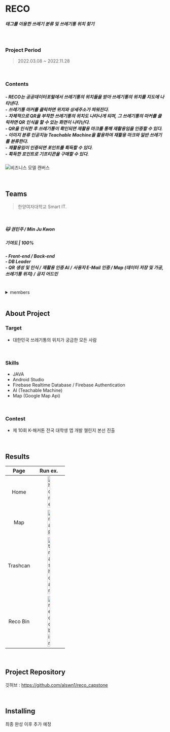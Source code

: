 # RECO
<h5>태그를 이용한 쓰레기 분류 및 쓰레기통 위치 찾기</h5>

<br/>

### Project Period
> 2022.03.08 ~ 2022.11.28

<br/>

### Contents
<h5>
- RECO는 공공데이터포털에서 쓰레기통의 위치들을 받아 쓰레기통의 위치를 지도에 나타낸다.<br/>
- 쓰레기통 마커를 클릭하면 위치와 상세주소가 띄워진다.<br/>
- 자체적으로 QR을 부착한 쓰레기통의 위치도 나타나게 되며, 그 쓰레기통의 마커를 클릭하면 QR 인식을 할 수 있는 화면이 나타난다.<br/>
- QR을 인식한 후 쓰레기통이 확인되면 재활용 마크를 통해 재활용임을 인증할 수 있다.<br/>
- 이미지 분류 인공지능 Teachable Machine을 활용하여 재활용 마크와 일반 쓰레기를 분류한다.<br/>
- 재활용임이 인증되면 포인트를 획득할 수 있다.<br/>
- 획득한 포인트로 기프티콘을 구매할 수 있다.
</h5>

![비즈니스 모델 캔버스](https://user-images.githubusercontent.com/91466490/198517154-85ff320e-391b-4c33-8e0d-e54c665a6501.png)

<br/>

## Teams 
> 한양여자대학교 Smart IT.

<br/>
  
##### 🐱 권민주 / Min Ju Kwon
<h5>기여도 |  100% </h5>
<h5>
  - Front-end / Back-end <br/>
  - DB Leader <br/>
  - QR 생성 및 인식 / 재활용 인증 AI / 사용자 E-Mail 인증 / Map (데이터 저장 및 가공, 쓰레기통 위치) / 공지 어드민 <br/>
</h5>

<br/>

<details>
<summary>members</summary>
<div markdown="1">


##### 🐰 김주희 / Joo Hee Kim
<h5>기여도 |  100% </h5>
<h5>
  - Front-end / Back-end <br/>
  - PM, UI/UX Leader <br/>
  - Home / Quiz / Event / 공지 / 자동 login & Log out / Map (현재위치 , 위치 검색, 쓰레기통 상세주소) / 레코빈 어드민 / 개인정보수정 <br/>
</h5>

<br/>

##### 🐨 박서영 / Seo Young Park
<h5>기여도 |  100% </h5>
<h5>
  - Front-end / Back-end <br/>
  - Programming Leader <br/>
  - 기프티콘 / 기프티콘 내역 / 기프티콘 Admin / 알림 / 설정 / 회원탈퇴 <br/>
</h5>

<br/>

##### 🦊 어수비 / Su Bi Eo
<h5>기여도 |  100% </h5>
<h5>
  - Front-end / Back-end <br/>
  - Tech. writer <br/>
  - Login & Sign Up / 개인정보수정 / 고객센터 / Login Admin / Service Center Admin <br/>
</h5>

<br/>

##### 🐶 손다정 / Da Jeong Son
<h5>기여도 |  40% </h5>
<h5>
  - Front-end / Back-end <br/>
  - Testing Leader <br/>
  - Map (current location) <br/>
</h5>

<br/>
</div>
</details>

<br/>

## About Project

### Target
+ 대한민국 쓰레기통의 위치가 궁금한 모든 사람

<br/>

### Skills
+ JAVA
+ Android Studio
+ Firebase Realtime Database / Firebase Authentication
+ AI (Teachable Machine)
+ Map (Google Map Api)

<br/>

### Contest
+ 제 10회 K-해커톤 전국 대학생 앱 개발 챌린지 본선 진출

<br/>

## Results

|Page|Run ex.|
|:--:|:-:|
|Home|<img width="30%" height="10%" alt="home" src="https://user-images.githubusercontent.com/93530261/198549541-87385c32-2a04-4249-8a23-bbfa4f7dbd59.png">|
|Map|<img width="30%" height="10%" alt="map" src="https://user-images.githubusercontent.com/93530261/198549992-22105561-c5f9-4273-804d-8bdc741b15c0.png">|
|Trashcan|<img width="30%" height="10%" alt="trashcan" src="https://user-images.githubusercontent.com/93530261/198550723-53c7eee9-da04-46cf-80bd-6ee3d851902c.png">|
|Reco Bin|<img width="30%" height="10%" alt="recobin" src="https://user-images.githubusercontent.com/93530261/198550633-9ef4e2ca-9863-4e01-afb6-b42005a07eef.png">|

<br/>

## Project Repository
깃허브 : https://github.com/alswn1/reco_capstone

<br/>

## Installing
최종 완성 이후 추가 예정

<br/>
